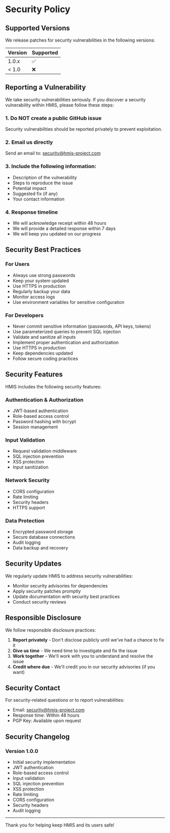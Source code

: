 # Security Policy

## Supported Versions

We release patches for security vulnerabilities in the following versions:

| Version | Supported          |
| ------- | ------------------ |
| 1.0.x   | :white_check_mark: |
| < 1.0   | :x:                |

## Reporting a Vulnerability

We take security vulnerabilities seriously. If you discover a security vulnerability within HMIS, please follow these steps:

### 1. Do NOT create a public GitHub issue
Security vulnerabilities should be reported privately to prevent exploitation.

### 2. Email us directly
Send an email to: security@hmis-project.com

### 3. Include the following information:
- Description of the vulnerability
- Steps to reproduce the issue
- Potential impact
- Suggested fix (if any)
- Your contact information

### 4. Response timeline
- We will acknowledge receipt within 48 hours
- We will provide a detailed response within 7 days
- We will keep you updated on our progress

## Security Best Practices

### For Users
- Always use strong passwords
- Keep your system updated
- Use HTTPS in production
- Regularly backup your data
- Monitor access logs
- Use environment variables for sensitive configuration

### For Developers
- Never commit sensitive information (passwords, API keys, tokens)
- Use parameterized queries to prevent SQL injection
- Validate and sanitize all inputs
- Implement proper authentication and authorization
- Use HTTPS in production
- Keep dependencies updated
- Follow secure coding practices

## Security Features

HMIS includes the following security features:

### Authentication & Authorization
- JWT-based authentication
- Role-based access control
- Password hashing with bcrypt
- Session management

### Input Validation
- Request validation middleware
- SQL injection prevention
- XSS protection
- Input sanitization

### Network Security
- CORS configuration
- Rate limiting
- Security headers
- HTTPS support

### Data Protection
- Encrypted password storage
- Secure database connections
- Audit logging
- Data backup and recovery

## Security Updates

We regularly update HMIS to address security vulnerabilities:

- Monitor security advisories for dependencies
- Apply security patches promptly
- Update documentation with security best practices
- Conduct security reviews

## Responsible Disclosure

We follow responsible disclosure practices:

1. **Report privately** - Don't disclose publicly until we've had a chance to fix it
2. **Give us time** - We need time to investigate and fix the issue
3. **Work together** - We'll work with you to understand and resolve the issue
4. **Credit where due** - We'll credit you in our security advisories (if you want)

## Security Contact

For security-related questions or to report vulnerabilities:

- Email: security@hmis-project.com
- Response time: Within 48 hours
- PGP Key: Available upon request

## Security Changelog

### Version 1.0.0
- Initial security implementation
- JWT authentication
- Role-based access control
- Input validation
- SQL injection prevention
- XSS protection
- Rate limiting
- CORS configuration
- Security headers
- Audit logging

---

Thank you for helping keep HMIS and its users safe!
